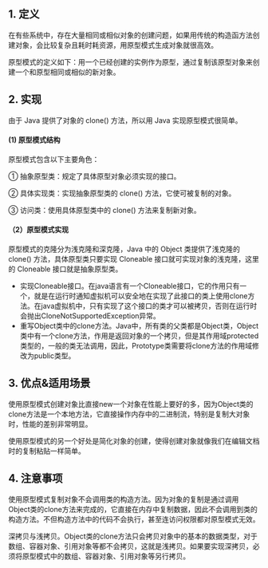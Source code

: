 ## 1. 定义

在有些系统中，存在大量相同或相似对象的创建问题，如果用传统的构造函方法创建对象，会比较复杂且耗时耗资源，用原型模式生成对象就很高效。



原型模式的定义如下：用一个已经创建的实例作为原型，通过复制该原型对象来创建一个和原型相同或相似的新对象。



## 2. 实现

由于 Java 提供了对象的 clone() 方法，所以用 Java 实现原型模式很简单。



#### (1) 原型模式结构

原型模式包含以下主要角色：

① 抽象原型类：规定了具体原型对象必须实现的接口。

② 具体实现类：实现抽象原型类的 clone() 方法，它使可被复制的对象。

③ 访问类：使用具体原型类中的 clone() 方法来复制新对象。



#### （2）原型模式实现

原型模式的克隆分为浅克隆和深克隆，Java 中的 Object 类提供了浅克隆的 clone() 方法，具体原型类只要实现 Cloneable 接口就可实现对象的浅克隆，这里的 Cloneable 接口就是抽象原型类。

- 实现Cloneable接口。在java语言有一个Cloneable接口，它的作用只有一个，就是在运行时通知虚拟机可以安全地在实现了此接口的类上使用clone方法。在java虚拟机中，只有实现了这个接口的类才可以被拷贝，否则在运行时会抛出CloneNotSupportedException异常。
- 重写Object类中的clone方法。Java中，所有类的父类都是Object类，Object类中有一个clone方法，作用是返回对象的一个拷贝，但是其作用域protected类型的，一般的类无法调用，因此，Prototype类需要将clone方法的作用域修改为public类型。



## 3. 优点&适用场景

使用原型模式创建对象比直接new一个对象在性能上要好的多，因为Object类的clone方法是一个本地方法，它直接操作内存中的二进制流，特别是复制大对象时，性能的差别非常明显。

使用原型模式的另一个好处是简化对象的创建，使得创建对象就像我们在编辑文档时的复制粘贴一样简单。



## 4. 注意事项

使用原型模式复制对象不会调用类的构造方法。因为对象的复制是通过调用Object类的clone方法来完成的，它直接在内存中复制数据，因此不会调用到类的构造方法。不但构造方法中的代码不会执行，甚至连访问权限都对原型模式无效。

深拷贝与浅拷贝。Object类的clone方法只会拷贝对象中的基本的数据类型，对于数组、容器对象、引用对象等都不会拷贝，这就是浅拷贝。如果要实现深拷贝，必须将原型模式中的数组、容器对象、引用对象等另行拷贝。
